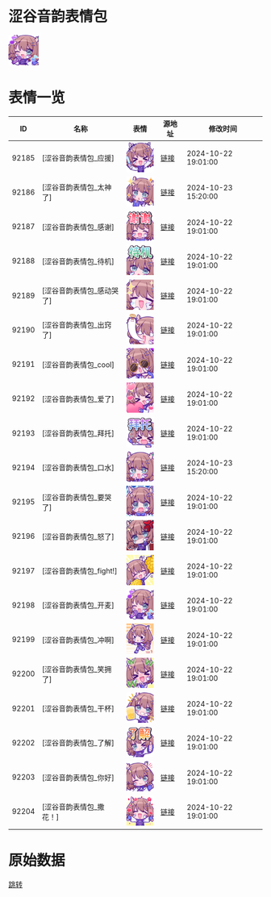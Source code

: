 # 涩谷音韵表情包

<img src="./cover.png" height="60" alt="cover" />

# 表情一览

|ID|名称|表情|源地址|修改时间|
|----|----|----|----|----|
|92185|[涩谷音韵表情包_应援]|<img src="./pic/092185_%5B涩谷音韵表情包_应援%5D.png" height="60" alt="应援"/>|[链接](https://i0.hdslb.com/bfs/garb/cc281731c1738344a249c96e0f78b233c7589d6a.png)|2024-10-22 19:01:00|
|92186|[涩谷音韵表情包_太神了]|<img src="./pic/092186_%5B涩谷音韵表情包_太神了%5D.png" height="60" alt="太神了"/>|[链接](https://i0.hdslb.com/bfs/garb/095223e7dce4ed73f62545045cda3086478f6e08.png)|2024-10-23 15:20:00|
|92187|[涩谷音韵表情包_感谢]|<img src="./pic/092187_%5B涩谷音韵表情包_感谢%5D.png" height="60" alt="感谢"/>|[链接](https://i0.hdslb.com/bfs/garb/abe8f3c255a9dd20b74db6c9df226d4f1ea214df.png)|2024-10-22 19:01:00|
|92188|[涩谷音韵表情包_待机]|<img src="./pic/092188_%5B涩谷音韵表情包_待机%5D.png" height="60" alt="待机"/>|[链接](https://i0.hdslb.com/bfs/garb/4639d2026b5dcb82ed24e046418cb5b3ffc7a18e.png)|2024-10-22 19:01:00|
|92189|[涩谷音韵表情包_感动哭了]|<img src="./pic/092189_%5B涩谷音韵表情包_感动哭了%5D.png" height="60" alt="感动哭了"/>|[链接](https://i0.hdslb.com/bfs/garb/d8259ee67972db19c6a395c2ef6028b065d85049.png)|2024-10-22 19:01:00|
|92190|[涩谷音韵表情包_出窍了]|<img src="./pic/092190_%5B涩谷音韵表情包_出窍了%5D.png" height="60" alt="出窍了"/>|[链接](https://i0.hdslb.com/bfs/garb/950099e5feef5496af2e09dbafebf99f36cdfc89.png)|2024-10-22 19:01:00|
|92191|[涩谷音韵表情包_cool]|<img src="./pic/092191_%5B涩谷音韵表情包_cool%5D.png" height="60" alt="cool"/>|[链接](https://i0.hdslb.com/bfs/garb/525a8d915ea64367dc4729ef7b3120dc0a21fc06.png)|2024-10-22 19:01:00|
|92192|[涩谷音韵表情包_爱了]|<img src="./pic/092192_%5B涩谷音韵表情包_爱了%5D.png" height="60" alt="爱了"/>|[链接](https://i0.hdslb.com/bfs/garb/6c807c91cdce7c9b00abf4695c243aeee5d88d0b.png)|2024-10-22 19:01:00|
|92193|[涩谷音韵表情包_拜托]|<img src="./pic/092193_%5B涩谷音韵表情包_拜托%5D.png" height="60" alt="拜托"/>|[链接](https://i0.hdslb.com/bfs/garb/6a6931214cbe7feed947175da43e8a94d44062ba.png)|2024-10-22 19:01:00|
|92194|[涩谷音韵表情包_口水]|<img src="./pic/092194_%5B涩谷音韵表情包_口水%5D.png" height="60" alt="口水"/>|[链接](https://i0.hdslb.com/bfs/garb/3e7bff9052abf6d146a029c763f487741b1d38bd.png)|2024-10-23 15:20:00|
|92195|[涩谷音韵表情包_要哭了]|<img src="./pic/092195_%5B涩谷音韵表情包_要哭了%5D.png" height="60" alt="要哭了"/>|[链接](https://i0.hdslb.com/bfs/garb/cf37410d36263eae1e3a8e2b77d78d9ffc35fa88.png)|2024-10-22 19:01:00|
|92196|[涩谷音韵表情包_怒了]|<img src="./pic/092196_%5B涩谷音韵表情包_怒了%5D.png" height="60" alt="怒了"/>|[链接](https://i0.hdslb.com/bfs/garb/7165d1f482b74c9245f3c1276f12534f981534e7.png)|2024-10-22 19:01:00|
|92197|[涩谷音韵表情包_fight!]|<img src="./pic/092197_%5B涩谷音韵表情包_fight!%5D.png" height="60" alt="fight!"/>|[链接](https://i0.hdslb.com/bfs/garb/42b830c499b77ec709be93e2f5e3e3a1d4479a1d.png)|2024-10-22 19:01:00|
|92198|[涩谷音韵表情包_开麦]|<img src="./pic/092198_%5B涩谷音韵表情包_开麦%5D.png" height="60" alt="开麦"/>|[链接](https://i0.hdslb.com/bfs/garb/c24d637c63d25d89ea885b19dcc09fa805de9747.png)|2024-10-22 19:01:00|
|92199|[涩谷音韵表情包_冲啊]|<img src="./pic/092199_%5B涩谷音韵表情包_冲啊%5D.png" height="60" alt="冲啊"/>|[链接](https://i0.hdslb.com/bfs/garb/dc6bcb9d35a29e028b73229cdf271f5a40d648ff.png)|2024-10-22 19:01:00|
|92200|[涩谷音韵表情包_笑拥了]|<img src="./pic/092200_%5B涩谷音韵表情包_笑拥了%5D.png" height="60" alt="笑拥了"/>|[链接](https://i0.hdslb.com/bfs/garb/e09201939b205a4b63dae7bcfdb4c1b2d0a15877.png)|2024-10-22 19:01:00|
|92201|[涩谷音韵表情包_干杯]|<img src="./pic/092201_%5B涩谷音韵表情包_干杯%5D.png" height="60" alt="干杯"/>|[链接](https://i0.hdslb.com/bfs/garb/115bf9cb677ed34e67538608de6b51e8d4e57667.png)|2024-10-22 19:01:00|
|92202|[涩谷音韵表情包_了解]|<img src="./pic/092202_%5B涩谷音韵表情包_了解%5D.png" height="60" alt="了解"/>|[链接](https://i0.hdslb.com/bfs/garb/b47588d6af0bf2404de6516edbe769e4ffc648af.png)|2024-10-22 19:01:00|
|92203|[涩谷音韵表情包_你好]|<img src="./pic/092203_%5B涩谷音韵表情包_你好%5D.png" height="60" alt="你好"/>|[链接](https://i0.hdslb.com/bfs/garb/70772dd1f40c262f25a2105872152318ffc8f442.png)|2024-10-22 19:01:00|
|92204|[涩谷音韵表情包_撒花！]|<img src="./pic/092204_%5B涩谷音韵表情包_撒花！%5D.png" height="60" alt="撒花！"/>|[链接](https://i0.hdslb.com/bfs/garb/48ab8e29ce2f722d6916fc73449c09a729c81048.png)|2024-10-22 19:01:00|

# 原始数据

[跳转](./raw.json)

